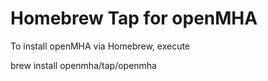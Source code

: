 # Homebrew Tap for openMHA

To install openMHA via Homebrew, execute

brew install openmha/tap/openmha
